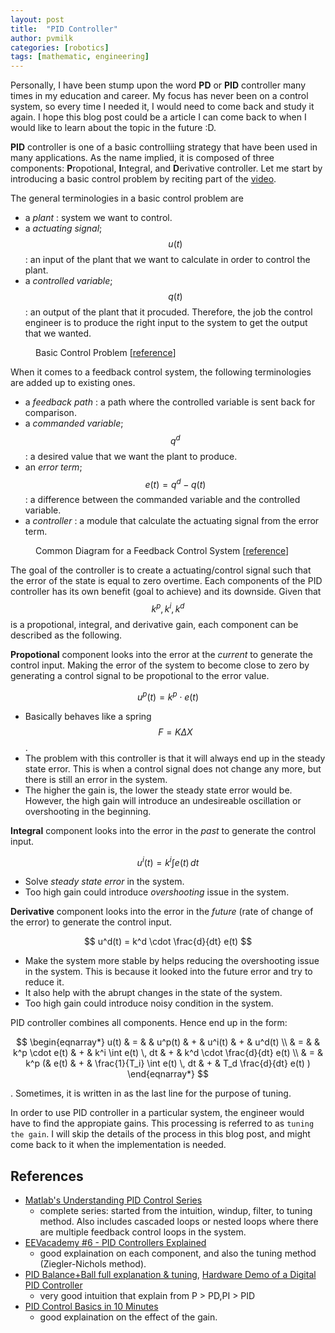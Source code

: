 ```yaml
---
layout: post
title:  "PID Controller"
author: pvmilk
categories: [robotics]
tags: [mathematic, engineering]
---
```


Personally, I have been stump upon the word **PD** or **PID** controller many times in my education and career. My focus has never been on a control system, so every time I needed it, I would need to come back and study it again. I hope this blog post could be a article I can come back to when I would like to learn about the topic in the future :D.

**PID** controller is one of a basic controlliing strategy that have been used in many applications.
As the name implied, it is composed of three components: **P**ropotional, **I**ntegral, and **D**erivative controller.
Let me start by introducing a basic control problem by reciting part of the [video](https://youtu.be/wkfEZmsQqiA).

The general terminologies in a basic control problem are
* a *plant* : system we want to control.
* a *actuating signal*; $$u(t)$$ : an input of the plant that we want to calculate in order to control the plant.
* a *controlled variable*; $$q(t)$$ : an output of the plant that it procuded.
Therefore, the job the control engineer is to produce the right input to the system to get the output that we wanted.

<figure class="align-center" style="width: 480px">
  <a href="#"><img src="{{ '/assets/images/2021/08-22_control-problem-setup.png' | absolute_url }}" alt=""></a>
  <figcaption> Basic Control Problem [<a href="https://youtu.be/wkfEZmsQqiA?t=80">reference</a>]</figcaption>
</figure> 


When it comes to a feedback control system, the following terminologies are added up to existing ones.
* a *feedback path* : a path where the controlled variable is sent back for comparison.
* a *commanded variable*; $$q^d$$ : a desired value that we want the plant to produce.
* an *error term*; $$e(t) = q^d - q(t)$$ : a difference between the commanded variable and the controlled variable.
* a *controller* : a module that calculate the actuating signal from the error term.

<figure class="align-center" style="width: 800px">
  <a href="#"><img src="{{ '/assets/images/2021/08-22_feedback-control-diagram.png' | absolute_url }}" alt=""></a>
  <figcaption>Common Diagram for a Feedback Control System [<a href="https://youtu.be/wkfEZmsQqiA?t=128">reference</a>]</figcaption>
</figure> 


The goal of the controller is to create a actuating/control signal such that the error of the state is equal to zero overtime. Each components of the PID controller has its own benefit (goal to achieve) and its downside. Given that $$ k^p, k^i, k^d$$ is a propotional, integral, and derivative gain, each component can be described as the following.

**Propotional** component looks into the error at the *current* to generate the control input. Making the error of the system to become close to zero by generating a control signal to be propotional to the error value.

  $$ u^p(t) = k^p \cdot e(t)$$

* Basically behaves like a spring $$F = K\Delta X$$.
* The problem with this controller is that it will always end up in the steady state error. This is when a control signal does not change any more, but there is still an error in the system.
* The higher the gain is, the lower the steady state error would be. However, the high gain will introduce an undesireable oscillation or overshooting in the beginning.


**Integral** component looks into the error in the *past* to generate the control input.

  $$ u^i(t) = k^i \int e(t) \, dt $$

* Solve *steady state error* in the system.
* Too high gain could introduce *overshooting* issue in the system.


**Derivative** component looks into the error in the *future* (rate of change of the error) to generate the control input.

  $$ u^d(t) = k^d \cdot \frac{d}{dt} e(t) $$

* Make the system more stable by helps reducing the overshooting issue in the system. This is because it looked into the future error and try to reduce it.
* It also help with the abrupt changes in the state of the system.
* Too high gain could introduce noisy condition in the system.

PID controller combines all components. Hence end up in the form:

$$ \begin{eqnarray*}
u(t) & = &      & u^p(t) & + & u^i(t) & + & u^d(t) \\
     & = &      & k^p \cdot e(t) & + & k^i \int e(t) \, dt & + & k^d \cdot \frac{d}{dt} e(t) \\
     & = & k^p (& e(t) & + & \frac{1}{T_i} \int e(t) \, dt & + & T_d \frac{d}{dt} e(t) )
\end{eqnarray*} $$

. Sometimes, it is written in as the last line for the purpose of tuning.

In order to use PID controller in a particular system, the engineer would have to find the appropiate gains. This processing is referred to as `tuning the gain`. I will skip the details of the process in this blog post, and might come back to it when the implementation is needed.


## References
* [Matlab's Understanding PID Control Series](https://www.youtube.com/watch?v=wkfEZmsQqiA&list=PLn8PRpmsu08pQBgjxYFXSsODEF3Jqmm-y)
  * complete series: started from the intuition, windup, filter, to tuning method. Also includes cascaded loops or nested loops where there are multiple feedback control loops in the system.
* [EEVacademy #6 - PID Controllers Explained](https://youtu.be/VVOi2dbtxC0)
  * good explaination on each component, and also the tuning method (Ziegler-Nichols method).
* [PID Balance+Ball full explanation & tuning](https://youtu.be/JFTJ2SS4xyA), [Hardware Demo of a Digital PID Controller](https://youtu.be/fusr9eTceEo)
  * very good intuition that explain from P > PD,PI > PID
* [PID Control Basics in 10 Minutes](https://youtu.be/srLMG0jlRMk)
  * good explaination on the effect of the gain.


